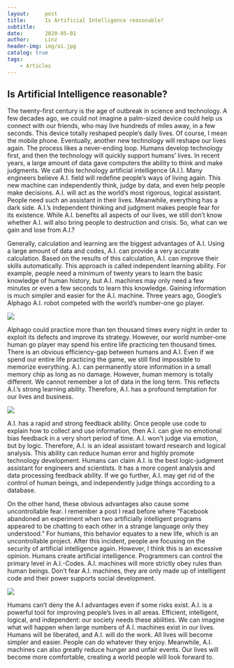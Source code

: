 ```yaml
---
layout:     post
title:      Is Artificial Intelligence reasonable?
subtitle:   
date:       2020-05-01
author:     Linz
header-img: img/ai.jpg
catalog: true
tags:
    - Articles
---
```


## Is Artificial Intelligence reasonable?

The twenty-first century is the age of outbreak in science and technology. A few decades ago, we could not imagine a palm-sized device could help us connect with our friends, who may live hundreds of miles away, in a few seconds. This device totally reshaped people’s daily lives. Of course, I mean the mobile phone. Eventually, another new technology will reshape our lives again. The process likes a never-ending loop. Humans develop technology first, and then the technology will quickly support humans’ lives. In recent years, a large amount of data gave computers the ability to think and make judgments. We call this technology artificial intelligence (A.I.). Many engineers believe A.I. field will redefine people’s ways of living again. This new machine can independently think, judge by data, and even help people make decisions. A.I. will act as the world’s most rigorous, logical assistant. People need such an assistant in their lives. Meanwhile, everything has a dark side. A.I.’s independent thinking and judgment makes people fear for its existence. While A.I. benefits all aspects of our lives, we still don’t know whether A.I. will also bring people to destruction and crisis. So, what can we gain and lose from A.I.?

Generally, calculation and learning are the biggest advantages of A.I. Using a large amount of data and codes, A.I. can provide a very accurate calculation. Based on the results of this calculation, A.I. can improve their skills automatically. This approach is called independent learning ability. For example, people need a minimum of twenty years to learn the basic knowledge of human history, but A.I. machines may only need a few minutes or even a few seconds to learn this knowledge. Gaining information is much simpler and easier for the A.I. machine. Three years ago, Google’s Alphago A.I. robot competed with the world’s number-one go player.

![](https://miro.medium.com/max/1200/0*I3e_Y1ewLVn0MMxV.jpeg)

Alphago could practice more than ten thousand times every night in order to exploit its defects and improve its strategy. However, our world number-one human go player may spend his entire life practicing ten thousand times. There is an obvious efficiency-gap between humans and A.I. Even if we spend our entire life practicing the game, we still find impossible to memorize everything. A.I. can permanently store information in a small memory chip as long as no damage. However, human memory is totally different. We cannot remember a lot of data in the long term. This reflects A.I.’s strong learning ability. Therefore, A.I. has a profound temptation for our lives and business.

![](https://miro.medium.com/max/1248/1*1khR60e4guqXFta7_0L1EQ.png)

A.I. has a rapid and strong feedback ability. Once people use code to explain how to collect and use information, then A.I. can give no emotional bias feedback in a very short period of time. A.I. won’t judge via emotion, but by logic. Therefore, A.I. is an ideal assistant toward research and logical analysis. This ability can reduce human error and highly promote technology development. Humans can claim A.I. is the best logic-judgment assistant for engineers and scientists. It has a more cogent analysis and data processing feedback ability. If we go further, A.I. may get rid of the control of human beings, and independently judge things according to a database.

On the other hand, these obvious advantages also cause some uncontrollable fear. I remember a post I read before where “Facebook abandoned an experiment when two artificially intelligent programs appeared to be chatting to each other in a strange language only they understood.” For humans, this behavior equates to a new life, which is an uncontrollable project. After this incident, people are focusing on the security of artificial intelligence again. However, I think this is an excessive opinion. Humans create artificial intelligence. Programmers can control the primary level in A.I.-Codes. A.I. machines will more strictly obey rules than human beings. Don’t fear A.I. machines, they are only made up of intelligent code and their power supports social development.

![](https://emsnews.files.wordpress.com/2017/08/screen-shot-2017-08-01-at-8-34-35-am.png?w=584)

Humans can’t deny the A.I advantages even if some risks exist. A.I. is a powerful tool for improving people’s lives in all areas. Efficient, intelligent, logical, and independent: our society needs these abilities. We can imagine what will happen when large numbers of A.I. machines exist in our lives. Humans will be liberated, and A.I. will do the work. All lives will become simpler and easier. People can do whatever they enjoy. Meanwhile, A.I. machines can also greatly reduce hunger and unfair events. Our lives will become more comfortable, creating a world people will look forward to.


